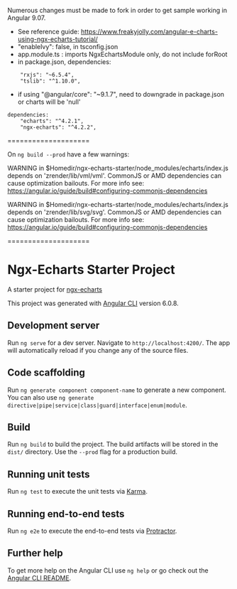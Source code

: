 Numerous changes must be made to fork in order to get sample working in Angular 9.07. 
-  See reference guide: https://www.freakyjolly.com/angular-e-charts-using-ngx-echarts-tutorial/
-  "enableIvy": false, in tsconfig.json
-  app.module.ts : imports NgxEchartsModule only, do not include  forRoot
- in package.json, dependencies: 

```
    "rxjs": "~6.5.4",
    "tslib": "^1.10.0",
```

- if using "@angular/core": "~9.1.7", need to downgrade in package.json or charts will be 'null'

```
dependencies:
    "echarts": "^4.2.1",
    "ngx-echarts": "^4.2.2",
```

====================


On `ng build --prod` have a few warnings: 

WARNING in $Homedir/ngx-echarts-starter/node_modules/echarts/index.js depends on 'zrender/lib/vml/vml'. CommonJS or AMD dependencies can cause optimization bailouts.
For more info see: https://angular.io/guide/build#configuring-commonjs-dependencies

WARNING in $Homedir/ngx-echarts-starter/node_modules/echarts/index.js depends on 'zrender/lib/svg/svg'. CommonJS or AMD dependencies can cause optimization bailouts.
For more info see: https://angular.io/guide/build#configuring-commonjs-dependencies


====================

# Ngx-Echarts Starter Project

A starter project for [ngx-echarts](https://github.com/xieziyu/ngx-echarts)

This project was generated with [Angular CLI](https://github.com/angular/angular-cli) version 6.0.8.

## Development server

Run `ng serve` for a dev server. Navigate to `http://localhost:4200/`. The app will automatically reload if you change any of the source files.

## Code scaffolding

Run `ng generate component component-name` to generate a new component. You can also use `ng generate directive|pipe|service|class|guard|interface|enum|module`.

## Build

Run `ng build` to build the project. The build artifacts will be stored in the `dist/` directory. Use the `--prod` flag for a production build.

## Running unit tests

Run `ng test` to execute the unit tests via [Karma](https://karma-runner.github.io).

## Running end-to-end tests

Run `ng e2e` to execute the end-to-end tests via [Protractor](http://www.protractortest.org/).

## Further help

To get more help on the Angular CLI use `ng help` or go check out the [Angular CLI README](https://github.com/angular/angular-cli/blob/master/README.md).
